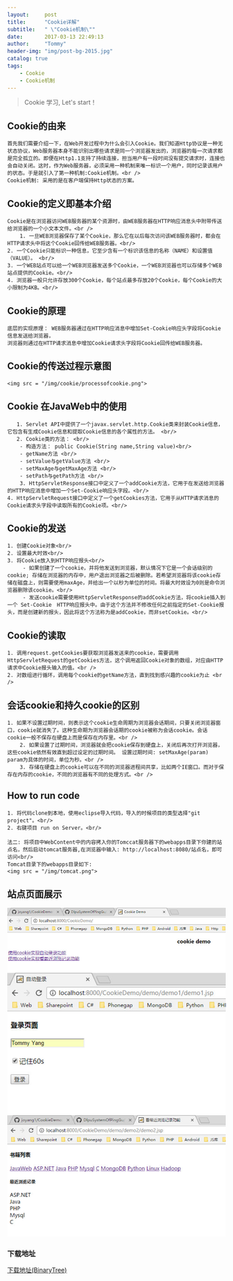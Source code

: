 ```yaml
---
layout:     post
title:      "Cookie详解"
subtitle:   " \"Cookie机制\""
date:       2017-03-13 22:49:13
author:     "Tommy"
header-img: "img/post-bg-2015.jpg"
catalog: true
tags:
    - Cookie
    - Cookie机制
---
```


> Cookie 学习, Let's start！

## Cookie的由来
	首先我们需要介绍一下，在Web开发过程中为什么会引入Cookie。我们知道Http协议是一种无状态协议，Web服务器本身不能识别出哪些请求是同一个浏览器发出的，浏览器的每一次请求都是完全孤立的。即便在Http1.1支持了持续连接，担当用户有一段时间没有提交请求时，连接也会自动关闭。这时，作为Web服务器，必须采用一种机制来唯一标识一个用户，同时记录该用户的状态。于是就引入了第一种机制:Cookie机制。<br />
	Cookie机制: 采用的是在客户端保持Http状态的方案。
## Cookie的定义即基本介绍
	Cookie是在浏览器访问WEB服务器的某个资源时，由WEB服务器在HTTP响应消息头中附带传送给浏览器的一个小文本文件。<br /> 
        1. 一旦WEB浏览器保存了某个Cookie，那么它在以后每次访问该WEB服务器时，都会在HTTP请求头中将这个Cookie回传给WEB服务器。<br/>
	2. 一个Cookie只能标识一种信息，它至少含有一个标识该信息的名称（NAME）和设置值（VALUE）。 <br/>
	3. 一个WEB站点可以给一个WEB浏览器发送多个Cookie，一个WEB浏览器也可以存储多个WEB站点提供的Cookie。<br/>
	4. 浏览器一般只允许存放300个Cookie，每个站点最多存放20个Cookie，每个Cookie的大小限制为4KB。<br/>
	
## Cookie的原理
	底层的实现原理： WEB服务器通过在HTTP响应消息中增加Set-Cookie响应头字段将Cookie信息发送给浏览器，
	浏览器则通过在HTTP请求消息中增加Cookie请求头字段将Cookie回传给WEB服务器。

## Cookie的传送过程示意图 
	<img src = "/img/cookie/processofcookie.png">
	
## Cookie 在JavaWeb中的使用
       1. Servlet API中提供了一个javax.servlet.http.Cookie类来封装Cookie信息，它包含有生成Cookie信息和提取Cookie信息的各个属性的方法。 <br/>
       2. Cookie类的方法： <br/>
        - 构造方法： public Cookie(String name,String value)<br/>
        - getName方法 <br/>
        - setValue与getValue方法 <br/>
        - setMaxAge与getMaxAge方法 <br/>
        - setPath与getPath方法 <br/>
        3. HttpServletResponse接口中定义了一个addCookie方法，它用于在发送给浏览器的HTTP响应消息中增加一个Set-Cookie响应头字段。<br/>
	4. HttpServletRequest接口中定义了一个getCookies方法，它用于从HTTP请求消息的Cookie请求头字段中读取所有的Cookie项。<br/>

## Cookie的发送 
	1. 创建Cookie对象<br/>
	2. 设置最大时效<br/>
	3. 将Cookie放入到HTTP响应报头<br/>
         - 如果创建了一个cookie，并将他发送到浏览器，默认情况下它是一个会话级别的cookie; 存储在浏览器的内存中，用户退出浏览器之后被删除。若希望浏览器将该cookie存储在磁盘上，则需要使用maxAge，并给出一个以秒为单位的时间。将最大时效设为0则是命令浏览器删除该cookie。<br/>
         - 发送cookie需要使用HttpServletResponse的addCookie方法，将cookie插入到一个 Set-Cookie　HTTP响应报头中。由于这个方法并不修改任何之前指定的Set-Cookie报头，而是创建新的报头，因此将这个方法称为是addCookie，而非setCookie。<br/>

## Cookie的读取
	1. 调用request.getCookies要获取浏览器发送来的cookie，需要调用HttpServletRequest的getCookies方法，这个调用返回Cookie对象的数组，对应由HTTP请求中Cookie报头输入的值。<br />
    2. 对数组进行循环，调用每个cookie的getName方法，直到找到感兴趣的cookie为止 <br />

## 会话cookie和持久cookie的区别 
	1. 如果不设置过期时间，则表示这个cookie生命周期为浏览器会话期间，只要关闭浏览器窗口，cookie就消失了。这种生命期为浏览器会话期的cookie被称为会话cookie。会话cookie一般不保存在硬盘上而是保存在内存里。<br />
        2. 如果设置了过期时间，浏览器就会把cookie保存到硬盘上，关闭后再次打开浏览器，这些cookie依然有效直到超过设定的过期时间。 设置过期时间: setMaxAge(param) param为具体的时间，单位为秒。<br />
        3. 存储在硬盘上的cookie可以在不同的浏览器进程间共享，比如两个IE窗口。而对于保存在内存的cookie，不同的浏览器有不同的处理方式。<br />

## How to run code
	1. 将代码clone到本地，使用eclipse导入代码，导入的时候项目的类型选择"git project"。<br/>
	2. 右键项目 run on Server。<br/>
	
	法二: 将项目中WebContent中的内容拷入你的Tomccat服务器下的webapps目录下你建的站点名，然后启动tomcat服务器,在浏览器中输入: http://localhost:8080/站点名，即可访问<br/>
	Tomcat目录下的webapps目录如下:
	<img src = "/img/tomcat.png">

## 站点页面展示
   <img src = "/img/cookie/index.png">
   <img src = "/img/cookie/login.png">
   <img src = "/img/cookie/liulan.png">	

### 下载地址
[下载地址(BinaryTree)](https://github.com/joyang1/CookieDemo)

